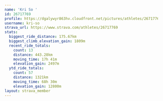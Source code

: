 ```yaml
---
name: 'Kri So '
id: 26717769
profile: https://dgalywyr863hv.cloudfront.net/pictures/athletes/26717769/7761026/14/large.jpg
username: kri-so
strava_url: https://www.strava.com/athletes/26717769
stats:
  biggest_ride_distance: 175.67km
  biggest_climb_elevation_gain: 1809m
  recent_ride_totals:
    count: 13
    distance: 443.28km
    moving_time: 17h 41m
    elevation_gain: 2497m
  ytd_ride_totals:
    count: 57
    distance: 1321km
    moving_time: 68h 30m
    elevation_gain: 12800m
layout: strava_member
--- 
```

